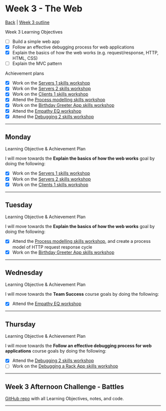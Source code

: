 # Week 3 - The Web

[Back](README.md) | [Week 3 outline](https://github.com/makersacademy/course/blob/master/week_outlines.md#week-3)

Week 3 Learning Objectives

- [ ] Build a simple web app
- [x] Follow an effective debugging process for web applications
- [x] Explain the basics of how the web works (e.g. request/response, HTTP, HTML, CSS)
- [ ] Explain the MVC pattern

Achievement plans

- [x] Work on the [Servers 1 skills workshop]
- [x] Work on the [Servers 2 skills workshop]
- [x] Work on the [Clients 1 skills workshop]
- [x] Attend the [Process modelling skills workshop]
- [x] Work on the [Birthday Greeter App skills workshop]
- [x] Attend the [Empathy EQ workshop]
- [x] Attend the [Debugging 2 skills workshop]

---

## Monday

Learning Objective & Achievement Plan

I will move towards the **Explain the basics of how the web works** goal by doing the following:

- [x] Work on the [Servers 1 skills workshop]
- [x] Work on the [Servers 2 skills workshop]
- [x] Work on the [Clients 1 skills workshop]

---

## Tuesday

Learning Objective & Achievement Plan

I will move towards the **Explain the basics of how the web works** goal by doing the following:

- [x] Attend the [Process modelling skills workshop], and create a process model of HTTP request response cycle
- [x] Work on the [Birthday Greeter App skills workshop]

---

## Wednesday

Learning Objective & Achievement Plan

I will move towards the **Team Success** course goals by doing the following:

- [x] Attend the [Empathy EQ workshop]

---

## Thursday

Learning Objective & Achievement Plan

I will move towards the **Follow an effective debugging process for web applications** course goals by doing the following:

- [x] Attend the [Debugging 2 skills workshop]
- [ ] Work on the [Debugging a Rack App skills workshop]

---


## Week 3 Afternoon Challenge - Battles

[GitHub repo](https://github.com/hturnbull93/battles) with all Learning Objectives, notes, and code.

---

<!--
## Retrospective

### Achievements this week

- [ ] Build a simple web app
- [ ] Follow an effective debugging process for web applications
- [ ] Explain the basics of how the web works (e.g. request/response, HTTP, HTML, CSS)
- [ ] Explain the MVC pattern

### Score: X

#### Reasons for Score

- first reason

### Material to re-cover

- First material

---

## Week 3 Weekend Challenge - RPS

[GitHub repo]() with all Learning Objectives, notes, and code.

---
-->

<!-- Links -->

<!-- From Week 1 -->

[First day intro]: Intro_first_day.md
[TDD process skills workshop]: ../skills_workshops/TDD_process.md
[Debugging skills workshop]: ../skills_workshops/debugging.md
[Mocking skills workshop]: ../skills_workshops/mocking.md
[Test Driving practical]: ../skills_workshops/test_driving_practice.md

<!-- From week 2 -->

[Code Review skills workshop]: ../skills_workshops/code_review.md
[Process Review workshop]: ../process_workshop.md 
[Domain Modelling skills workshop]: ../skills_workshops/domain_modelling.md
[Feedback EQ workshop]: ../skills_workshops/feedback.md
[Mocking with RSpec practical]: ../skills_workshops/mocking_with_rspec.md
[Refactoring skills workshop]: ../skills_workshops/refactoring.md
[Concretes and Abstracts skills workshop]: ../skills_workshops/concretes_and_abstracts.md
[Delegation skills workshop]: ../skills_workshops/delegation.md

<!-- New in Week 3 -->

[Servers 1 skills workshop]: ../skills_workshops/servers_1.md
[Servers 2 skills workshop]: ../skills_workshops/servers_2.md
[Clients 1 skills workshop]: ../skills_workshops/clients_1.md
[Process modelling skills workshop]: ../skills_workshops/http_modelling.md
[Birthday Greeter App skills workshop]: ../skills_workshops/birthday_greeter_app.md
[Empathy EQ workshop]: ../skills_workshops/empathy.md
[Debugging 2 skills workshop]: ../skills_workshops/debugging_2.md
[Debugging a Rack App skills workshop]: ../skills_workshops/debugging_a_rack_app.md

